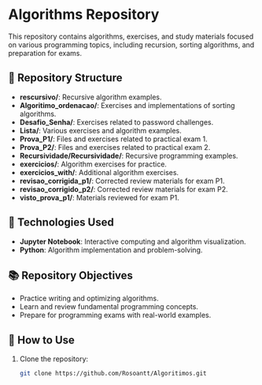 # Algorithms Repository

This repository contains algorithms, exercises, and study materials focused on various programming topics, including recursion, sorting algorithms, and preparation for exams.

## 📁 Repository Structure

- **rescursivo/**: Recursive algorithm examples.
- **Algoritimo_ordenacao/**: Exercises and implementations of sorting algorithms.
- **Desafio_Senha/**: Exercises related to password challenges.
- **Lista/**: Various exercises and algorithm examples.
- **Prova_P1/**: Files and exercises related to practical exam 1.
- **Prova_P2/**: Files and exercises related to practical exam 2.
- **Recursividade/Recursividade/**: Recursive programming examples.
- **exercicios/**: Algorithm exercises for practice.
- **exercicios_with/**: Additional algorithm exercises.
- **revisao_corrigida_p1/**: Corrected review materials for exam P1.
- **revisao_corrigido_p2/**: Corrected review materials for exam P2.
- **visto_prova_p1/**: Materials reviewed for exam P1.

## 🚀 Technologies Used

- **Jupyter Notebook**: Interactive computing and algorithm visualization.
- **Python**: Algorithm implementation and problem-solving.

## 📚 Repository Objectives

- Practice writing and optimizing algorithms.
- Learn and review fundamental programming concepts.
- Prepare for programming exams with real-world examples.

## 📝 How to Use

1. Clone the repository:
   ```bash
   git clone https://github.com/Rosoantt/Algoritimos.git
